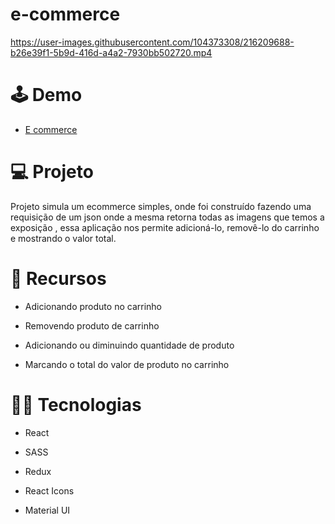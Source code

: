 # e-commerce 




https://user-images.githubusercontent.com/104373308/216209688-b26e39f1-5b9d-416d-a4a2-7930bb502720.mp4

</p>

# 🕹 Demo

*  <a href="https://grand-phoenix-98fa6f.netlify.app/" target="_blank">E commerce</a>

# :computer: Projeto
Projeto simula um ecommerce simples, onde foi construído fazendo uma requisição de um json onde a mesma retorna todas as imagens que temos a exposição , essa aplicação nos permite adicioná-lo, removê-lo do carrinho e mostrando o valor total.

# :pushpin: Recursos

- Adicionando produto no carrinho

- Removendo produto de carrinho

- Adicionando ou diminuindo quantidade de produto

- Marcando o total do valor de produto no carrinho

# :technologist: Tecnologias
 
- React

- SASS

- Redux

- React Icons

- Material UI









